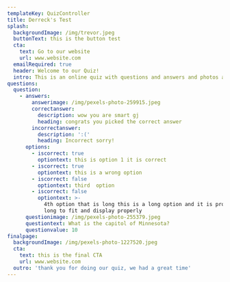 ```yaml
---
templateKey: QuizController
title: Derreck's Test
splash:
  backgroundImage: /img/trevor.jpeg
  buttonText: this is the button test
  cta:
    text: Go to our website
    url: www.website.com
  emailRequired: true
  header: Welcome to our Quiz!
  intro: This is an online quiz with questions and answers and photos and money
questions:
  question:
    - answers:
        answerimage: /img/pexels-photo-259915.jpeg
        correctanswer:
          description: wow you are smart gj
          heading: congrats you picked the correct answer
        incorrectanswer:
          description: ':('
          heading: Incorrect sorry!
      options:
        - iscorrect: true
          optiontext: this is option 1 it is correct
        - iscorrect: true
          optiontext: this is a wrong option
        - iscorrect: false
          optiontext: third  option
        - iscorrect: false
          optiontext: >-
            4th option that is long this is a long option and it is probably too
            long to fit and display properly
      questionimage: /img/pexels-photo-255379.jpeg
      questiontext: What is the capitol of Minnesota?
      questionvalue: 10
finalpage:
  backgroundImage: /img/pexels-photo-1227520.jpeg
  cta:
    text: this is the final CTA
    url: www.website.com
  outro: 'thank you for doing our quiz, we had a great time'
---
```


